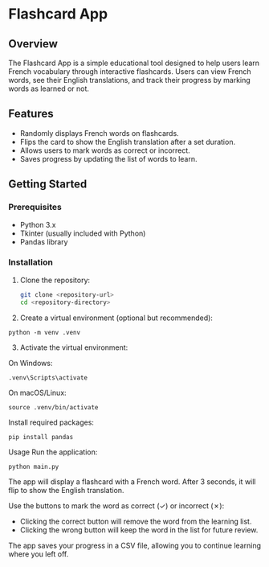 # Flashcard App

## Overview

The Flashcard App is a simple educational tool designed to help users learn French vocabulary through interactive flashcards. Users can view French words, see their English translations, and track their progress by marking words as learned or not.

## Features

- Randomly displays French words on flashcards.
- Flips the card to show the English translation after a set duration.
- Allows users to mark words as correct or incorrect.
- Saves progress by updating the list of words to learn.

## Getting Started

### Prerequisites

- Python 3.x
- Tkinter (usually included with Python)
- Pandas library

### Installation

1. Clone the repository:

   ```bash
   git clone <repository-url>
   cd <repository-directory>

   ```

2. Create a virtual environment (optional but recommended):

```
python -m venv .venv
```

3. Activate the virtual environment:

On Windows:

```
.venv\Scripts\activate
```

On macOS/Linux:

```
source .venv/bin/activate
```

Install required packages:

```
pip install pandas
```

Usage
Run the application:

```
python main.py
```

The app will display a flashcard with a French word. After 3 seconds, it will flip to show the English translation.

Use the buttons to mark the word as correct (✓) or incorrect (✗):

- Clicking the correct button will remove the word from the learning list.
- Clicking the wrong button will keep the word in the list for future review.

The app saves your progress in a CSV file, allowing you to continue learning where you left off.
